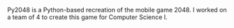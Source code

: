 Py2048 is a Python-based recreation of the mobile game 2048. 
I worked on a team of 4 to create this game for Computer Science I.
